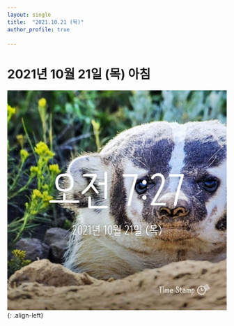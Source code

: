 ```yaml
---
layout: single
title:  "2021.10.21 (목)"
author_profile: true

---
```


# 2021년 10월 21일 (목) 아침
![image](/assets/images/morning/20211021.jpg)
{: .align-left}
